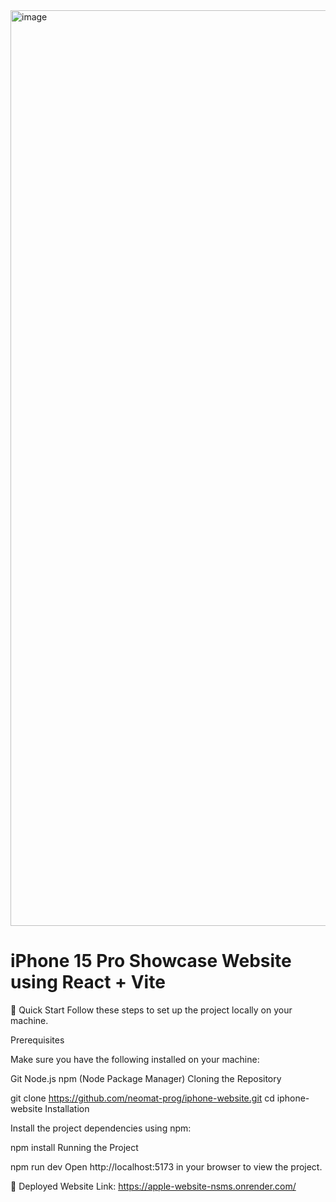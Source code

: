 <img width="1465" alt="image" src="https://github.com/user-attachments/assets/1e56b105-40fc-4cef-a297-c2acede7b890" />

# iPhone 15 Pro Showcase Website using React + Vite
🤸 Quick Start
Follow these steps to set up the project locally on your machine.

Prerequisites

Make sure you have the following installed on your machine:

Git
Node.js
npm (Node Package Manager)
Cloning the Repository

git clone https://github.com/neomat-prog/iphone-website.git
cd iphone-website
Installation

Install the project dependencies using npm:

npm install
Running the Project

npm run dev
Open http://localhost:5173 in your browser to view the project.

🔗 Deployed Website Link:
https://apple-website-nsms.onrender.com/
